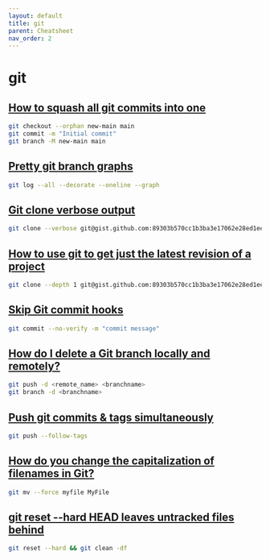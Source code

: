 ```yaml
---
layout: default
title: git
parent: Cheatsheet
nav_order: 2
---
```


# git

## [How to squash all git commits into one](https://stackoverflow.com/questions/1657017/how-to-squash-all-git-commits-into-one)

```bash
git checkout --orphan new-main main
git commit -m "Initial commit"
git branch -M new-main main
```

## [Pretty git branch graphs](https://stackoverflow.com/questions/1057564/pretty-git-branch-graphs)

```bash
git log --all --decorate --oneline --graph
```

## [Git clone verbose output](https://stackoverflow.com/questions/26056130/git-clone-verbose-output)

```bash
git clone --verbose git@gist.github.com:89303b570cc1b3ba3e17062e28ed1ee3.git cheat-sheets
```

## [How to use git to get just the latest revision of a project](https://stackoverflow.com/questions/1209999/how-to-use-git-to-get-just-the-latest-revision-of-a-project)

```bash
git clone --depth 1 git@gist.github.com:89303b570cc1b3ba3e17062e28ed1ee3.git cheat-sheets
```

## [Skip Git commit hooks](https://stackoverflow.com/questions/7230820/skip-git-commit-hooks)

```bash
git commit --no-verify -m "commit message"
```

## [How do I delete a Git branch locally and remotely?](https://stackoverflow.com/questions/2003505/how-do-i-delete-a-git-branch-locally-and-remotely)

```bash
git push -d <remote_name> <branchname>
git branch -d <branchname>
```

## [Push git commits & tags simultaneously](https://stackoverflow.com/questions/3745135/push-git-commits-tags-simultaneously)

```bash
git push --follow-tags
```

## [How do you change the capitalization of filenames in Git?](https://stackoverflow.com/questions/10523849/how-do-you-change-the-capitalization-of-filenames-in-git)

```bash
git mv --force myfile MyFile
```

## [git reset --hard HEAD leaves untracked files behind](https://stackoverflow.com/questions/4327708/git-reset-hard-head-leaves-untracked-files-behind)

```bash
git reset --hard && git clean -df
```